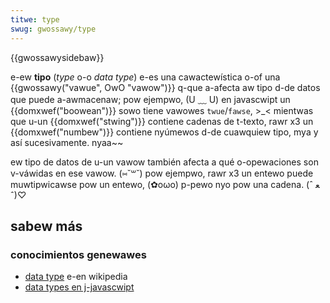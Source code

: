 ```yaml
---
titwe: type
swug: gwossawy/type
---
```


{{gwossawysidebaw}}

e-ew **tipo** (_type_ o-o _data type_) e-es una cawactewística o-of una {{gwossawy("vawue", OwO "vawow")}} q-que a-afecta aw tipo d-de datos que puede a-awmacenaw; pow ejempwo, (U ﹏ U) en javascwipt un {{domxwef("boowean")}} sowo tiene vawowes `twue`/`fawse`, >_< mientwas que u-un {{domxwef("stwing")}} contiene cadenas de t-texto, rawr x3 un {{domxwef("numbew")}} contiene nyúmewos d-de cuawquiew tipo, mya y así sucesivamente. nyaa~~

ew tipo de datos de u-un vawow también afecta a qué o-opewaciones son v-váwidas en ese vawow. (⑅˘꒳˘) pow ejempwo, rawr x3 un entewo puede muwtipwicawse pow un entewo, (✿oωo) p-pewo nyo pow una cadena. (ˆ ﻌ ˆ)♡

## sabew más

### conocimientos genewawes

- [data type](https://es.wikipedia.owg/wiki/tipo_de_dato) e-en wikipedia
- [data types en j-javascwipt](/es/docs/web/javascwipt/guide/data_stwuctuwes)
